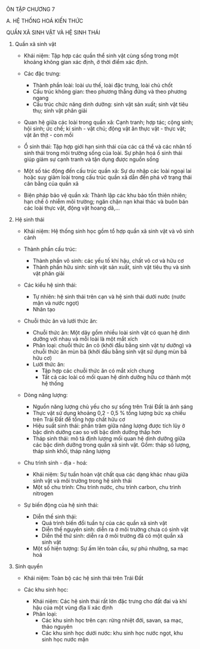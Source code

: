ÔN TẬP CHƯƠNG 7

A. HỆ THỐNG HOÁ KIẾN THỨC

QUẦN XÃ SINH VẬT VÀ HỆ SINH THÁI

1. Quần xã sinh vật
   - Khái niệm: Tập hợp các quần thể sinh vật cùng sống trong một khoảng không gian xác định, ở thời điểm xác định.
   
   - Các đặc trưng:
     + Thành phần loài: loài ưu thế, loài đặc trưng, loài chủ chốt
     + Cấu trúc không gian: theo phương thẳng đứng và theo phương ngang
     + Cấu trúc chức năng dinh dưỡng: sinh vật sản xuất; sinh vật tiêu thụ; sinh vật phân giải
   
   - Quan hệ giữa các loài trong quần xã: Cạnh tranh; hợp tác; cộng sinh; hội sinh; ức chế; kí sinh - vật chủ; động vật ăn thực vật - thực vật; vật ăn thịt - con mồi
   
   - Ổ sinh thái: Tập hợp giới hạn sinh thái của các cá thể và các nhân tố sinh thái trong môi trường sống của loài. Sự phân hoá ổ sinh thái giúp giảm sự cạnh tranh và tận dụng được nguồn sống
   
   - Một số tác động đến cấu trúc quần xã: Sự du nhập các loài ngoại lai hoặc suy giảm loài trong cấu trúc quần xã dẫn đến phá vỡ trạng thái cân bằng của quần xã
   
   - Biện pháp bảo vệ quần xã: Thành lập các khu bảo tồn thiên nhiên; hạn chế ô nhiễm môi trường; ngăn chặn nạn khai thác và buôn bán các loài thực vật, động vật hoang dã,...

2. Hệ sinh thái
   - Khái niệm: Hệ thống sinh học gồm tổ hợp quần xã sinh vật và vô sinh cảnh
   
   - Thành phần cấu trúc:
     + Thành phần vô sinh: các yếu tố khí hậu, chất vô cơ và hữu cơ
     + Thành phần hữu sinh: sinh vật sản xuất, sinh vật tiêu thụ và sinh vật phân giải
   
   - Các kiểu hệ sinh thái:
     + Tự nhiên: hệ sinh thái trên cạn và hệ sinh thái dưới nước (nước mặn và nước ngọt)
     + Nhân tạo
   
   - Chuỗi thức ăn và lưới thức ăn:
     + Chuỗi thức ăn: Một dãy gồm nhiều loài sinh vật có quan hệ dinh dưỡng với nhau và mỗi loài là một mắt xích
     + Phân loại: chuỗi thức ăn cỏ (khởi đầu bằng sinh vật tự dưỡng) và chuỗi thức ăn mùn bã (khởi đầu bằng sinh vật sử dụng mùn bã hữu cơ)
     + Lưới thức ăn:
       - Tập hợp các chuỗi thức ăn có mắt xích chung
       - Tất cả các loài có mối quan hệ dinh dưỡng hữu cơ thành một hệ thống
   
   - Dòng năng lượng:
     + Nguồn năng lượng chủ yếu cho sự sống trên Trái Đất là ánh sáng
     + Thực vật sử dụng khoảng 0,2 - 0,5 % tổng lượng bức xạ chiếu trên Trái Đất để tổng hợp chất hữu cơ
     + Hiệu suất sinh thái: phần trăm giữa năng lượng được tích lũy ở bậc dinh dưỡng cao so với bậc dinh dưỡng thấp hơn
     + Tháp sinh thái: mô tả định lượng mối quan hệ dinh dưỡng giữa các bậc dinh dưỡng trong quần xã sinh vật. Gồm: tháp số lượng, tháp sinh khối, tháp năng lượng
   
   - Chu trình sinh - địa - hoá:
     + Khái niệm: Sự tuần hoàn vật chất qua các dạng khác nhau giữa sinh vật và môi trường trong hệ sinh thái
     + Một số chu trình: Chu trình nước, chu trình carbon, chu trình nitrogen
   
   - Sự biến động của hệ sinh thái:
     + Diễn thế sinh thái:
       - Quá trình biến đổi tuần tự của các quần xã sinh vật
       - Diễn thế nguyên sinh: diễn ra ở môi trường chưa có sinh vật
       - Diễn thế thứ sinh: diễn ra ở môi trường đã có một quần xã sinh vật
     + Một số hiện tượng: Sự ấm lên toàn cầu, sự phú nhưỡng, sa mạc hoá

3. Sinh quyển
   - Khái niệm: Toàn bộ các hệ sinh thái trên Trái Đất
   
   - Các khu sinh học:
     + Khái niệm: Các hệ sinh thái rất lớn đặc trưng cho đất đai và khí hậu của một vùng địa lí xác định
     + Phân loại:
       - Các khu sinh học trên cạn: rừng nhiệt đới, savan, sa mạc, thảo nguyên
       - Các khu sinh học dưới nước: khu sinh học nước ngọt, khu sinh học nước mặn